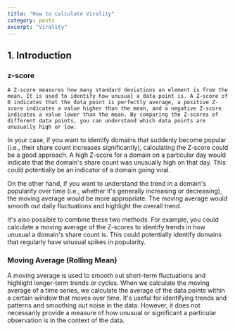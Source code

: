 ```yaml
---
title: "How to calculate Virality"
category: posts
excerpt: "Virality"
---
```


## <a id="introduction">1. Introduction</a>

### z-score
    A Z-score measures how many standard deviations an element is from the mean. It is used to identify how unusual a data point is. A Z-score of 0 indicates that the data point is perfectly average, a positive Z-score indicates a value higher than the mean, and a negative Z-score indicates a value lower than the mean. By comparing the Z-scores of different data points, you can understand which data points are unusually high or low.

In your case, if you want to identify domains that suddenly become popular (i.e., their share count increases significantly), calculating the Z-score could be a good approach. A high Z-score for a domain on a particular day would indicate that the domain's share count was unusually high on that day. This could potentially be an indicator of a domain going viral.

On the other hand, if you want to understand the trend in a domain's popularity over time (i.e., whether it's generally increasing or decreasing), the moving average would be more appropriate. The moving average would smooth out daily fluctuations and highlight the overall trend.

It's also possible to combine these two methods. For example, you could calculate a moving average of the Z-scores to identify trends in how unusual a domain's share count is. This could potentially identify domains that regularly have unusual spikes in popularity.

### Moving Average (Rolling Mean)
  A moving average is used to smooth out short-term fluctuations and highlight longer-term trends or cycles. When we calculate the moving average of a time series, we calculate the average of the data points within a certain window that moves over time. It's useful for identifying trends and patterns and smoothing out noise in the data.
However, it does not necessarily provide a measure of how unusual or significant a particular observation is in the context of the data.
